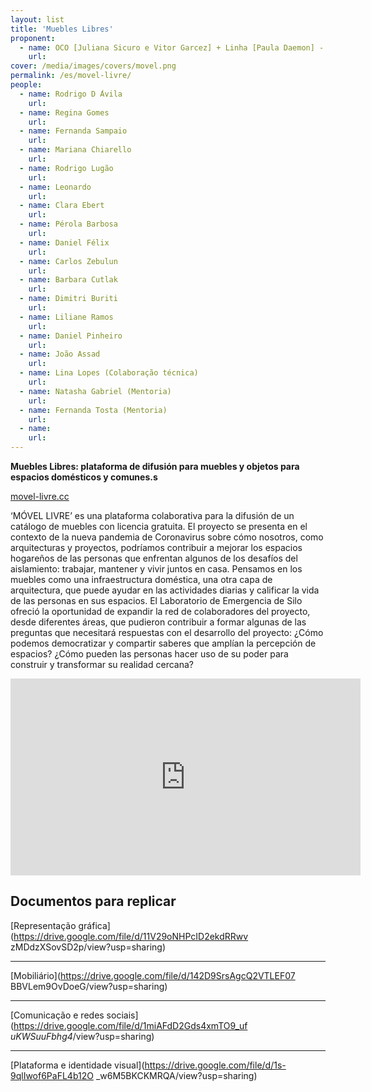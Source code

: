 ```yaml
---
layout: list
title: 'Muebles Libres'
proponent:
  - name: OCO [Juliana Sicuro e Vitor Garcez] + Linha [Paula Daemon] - Rio de Janeiro 
    url: 
cover: /media/images/covers/movel.png
permalink: /es/movel-livre/
people:
  - name: Rodrigo D ́Avila
    url: 
  - name: Regina Gomes 
    url: 
  - name: Fernanda Sampaio
    url: 
  - name: Mariana Chiarello
    url: 
  - name: Rodrigo Lugão
    url: 
  - name: Leonardo
    url: 
  - name: Clara Ebert
    url: 
  - name: Pérola Barbosa
    url: 
  - name: Daniel Félix
    url: 
  - name: Carlos Zebulun
    url: 
  - name: Barbara Cutlak
    url: 
  - name: Dimitri Buriti
    url: 
  - name: Liliane Ramos
    url: 
  - name: Daniel Pinheiro
    url: 
  - name: João Assad
    url: 
  - name: Lina Lopes (Colaboração técnica)
    url: 
  - name: Natasha Gabriel (Mentoria)
    url:    
  - name: Fernanda Tosta (Mentoria)
    url: 
  - name: 
    url: 
---
```



**Muebles Libres: plataforma de difusión para muebles y objetos para espacios domésticos y comunes.s**

[movel-livre.cc](https://www.movel-livre.cc/)
  
‘MÓVEL LIVRE’ es una plataforma colaborativa para la difusión de un catálogo de muebles con licencia gratuita. El proyecto se presenta en el contexto de la nueva pandemia de Coronavirus sobre cómo nosotros, como arquitecturas y proyectos, podríamos contribuir a mejorar los espacios hogareños de las personas que enfrentan algunos de los desafíos del aislamiento: trabajar, mantener y vivir juntos en casa. Pensamos en los muebles como una infraestructura doméstica, una otra capa de arquitectura, que puede ayudar en las actividades diarias y calificar la vida de las personas en sus espacios. El Laboratorio de Emergencia de Silo ofreció la oportunidad de expandir la red de colaboradores del proyecto, desde diferentes áreas, que pudieron contribuir a formar algunas de las preguntas que necesitará respuestas con el desarrollo del proyecto: ¿Cómo podemos democratizar y compartir saberes que amplían la percepción de espacios? ¿Cómo pueden las personas hacer uso de su poder para construir y transformar su realidad cercana?

<div class="video-wrapper video-wrapper-16x9">
<iframe width="560" height="315" src="https://www.youtube.com/embed/zm3WHE2QP6c" frameborder="0" allow="accelerometer; autoplay; encrypted-media; gyroscope; picture-in-picture" allowfullscreen></iframe>
</div>


## Documentos para replicar 


[Representação gráfica](https://drive.google.com/file/d/11V29oNHPcID2ekdRRwv zMDdzXSovSD2p/view?usp=sharing)
  
  ---
    
[Mobiliário](https://drive.google.com/file/d/142D9SrsAgcQ2VTLEF07 BBVLem9OvDoeG/view?usp=sharing)
  
  ---
    
[Comunicação e redes sociais](https://drive.google.com/file/d/1miAFdD2Gds4xmTO9_uf _uKWSuuFbhg4_/view?usp=sharing)
  
  ---
    
[Plataforma e identidade visual](https://drive.google.com/file/d/1s-9qlIwof6PaFL4b12O _w6M5BKCKMRQA/view?usp=sharing) 